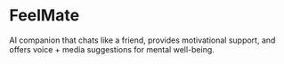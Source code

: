# FeelMate
AI companion that chats like a friend, provides motivational support, and offers voice + media suggestions for mental well-being.
